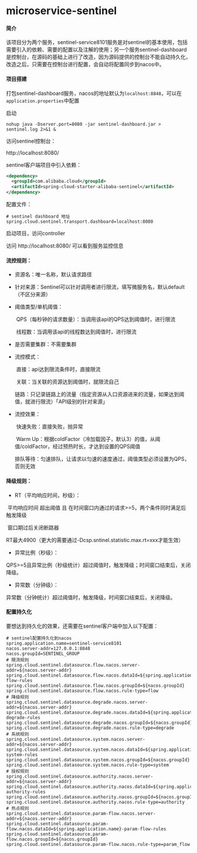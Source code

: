 # microservice-sentinel

#### 简介

该项目分为两个服务，sentinel-service8101服务是对sentinel的基本使用，包括需要引入的依赖、需要的配置以及注解的使用；另一个服务sentinel-dashboard是控制台，在源码的基础上进行了改造，因为源码提供的控制台不能自动持久化，改造之后，只需要在控制台进行配置，会自动将配置同步到nacos中。

#### 项目搭建

打包sentinel-dashboard服务，nacos的地址默认为`localhost:8848`，可以在`application.properties`中配置

启动

```shell
nohup java -Dserver.port=8080 -jar sentinel-dashboard.jar > sentinel.log 2>&1 &
```

访问sentinel控制台：

http://localhost:8080/



sentinel客户端项目中引入依赖：

```xml
<dependency>
  <groupId>com.alibaba.cloud</groupId>
  <artifactId>spring-cloud-starter-alibaba-sentinel</artifactId>
</dependency>
```

配置文件：

```properties
# sentinel dashboard 地址
spring.cloud.sentinel.transport.dashboard=localhost:8080
```

启动项目，访问controller

访问 http://localhost:8080/ 可以看到服务监控信息



#### **流控规则：**

- 资源名：唯一名称，默认请求路径

- 针对来源：Sentinel可以针对调用者进行限流，填写微服务名，默认default（不区分来源）

- 阈值类型/单机阈值：

  ​     QPS（每秒钟的请求数量）：当调用该api的QPS达到阈值时，进行限流

  ​     线程数：当调用该api的线程数达到阈值时，进行限流

- 是否需要集群：不需要集群

- 流控模式：

  ​     直接：api达到限流条件时，直接限流

  ​     关联：当关联的资源达到阈值时，就限流自己

  ​     链路：只记录链路上的流量（指定资源从入口资源进来的流量，如果达到阈值，就进行限流）「API级别的针对来源」

- 流控效果：

  ​     快速失败：直接失败，抛异常

  ​     Warm Up：根据coldFactor（冷加载因子，默认3）的值，从阈值/coldFactor，经过预热时长，才达到设置的QPS阈值

  ​     排队等待：匀速排队，让请求以匀速的速度通过，阈值类型必须设置为QPS，否则无效

#### **降级规则：**

- RT（平均响应时间，秒级）：

​         	平均响应时间 超出阈值 且 在时间窗口内通过的请求>=5，两个条件同时满足后触发降级

​         	窗口期过后关闭断路器

​         	RT最大4900（更大的需要通过-Dcsp.sntinel.statistic.max.rt=xxx才能生效）

- 异常比例（秒级）：

​         	QPS>=5且异常比例（秒级统计）超过阈值时，触发降级；时间窗口结束后，关闭降级。

- 异常数（分钟级）：

​         	异常数（分钟统计）超过阈值时，触发降级，时间窗口结束后，关闭降级。



#### 配置持久化

要想达到持久化的效果，还需要在sentinel客户端中加入以下配置：

```properties
# sentinel配置持久化到nacos
spring.application.name=sentinel-service8101
nacos.server-addr=127.0.0.1:8848
nacos.groupId=SENTINEL_GROUP
# 限流规则
spring.cloud.sentinel.datasource.flow.nacos.server-addr=${nacos.server-addr}
spring.cloud.sentinel.datasource.flow.nacos.dataId=${spring.application.name}-flow-rules
spring.cloud.sentinel.datasource.flow.nacos.groupId=${nacos.groupId}
spring.cloud.sentinel.datasource.flow.nacos.rule-type=flow
# 降级规则
spring.cloud.sentinel.datasource.degrade.nacos.server-addr=${nacos.server-addr}
spring.cloud.sentinel.datasource.degrade.nacos.dataId=${spring.application.name}-degrade-rules
spring.cloud.sentinel.datasource.degrade.nacos.groupId=${nacos.groupId}
spring.cloud.sentinel.datasource.degrade.nacos.rule-type=degrade
# 系统规则
spring.cloud.sentinel.datasource.system.nacos.server-addr=${nacos.server-addr}
spring.cloud.sentinel.datasource.system.nacos.dataId=${spring.application.name}-system-rules
spring.cloud.sentinel.datasource.system.nacos.groupId=${nacos.groupId}
spring.cloud.sentinel.datasource.system.nacos.rule-type=system
# 授权规则
spring.cloud.sentinel.datasource.authority.nacos.server-addr=${nacos.server-addr}
spring.cloud.sentinel.datasource.authority.nacos.dataId=${spring.application.name}-authority-rules
spring.cloud.sentinel.datasource.authority.nacos.groupId=${nacos.groupId}
spring.cloud.sentinel.datasource.authority.nacos.rule-type=authority
# 热点规则
spring.cloud.sentinel.datasource.param-flow.nacos.server-addr=${nacos.server-addr}
spring.cloud.sentinel.datasource.param-flow.nacos.dataId=${spring.application.name}-param-flow-rules
spring.cloud.sentinel.datasource.param-flow.nacos.groupId=${nacos.groupId}
spring.cloud.sentinel.datasource.param-flow.nacos.rule-type=param_flow

```

